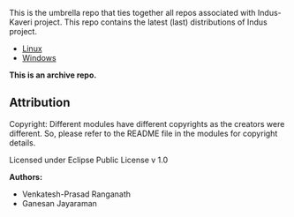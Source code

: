 This is the umbrella repo that ties together all repos associated with Indus-Kaveri project.  This repo contains the latest (last) distributions of Indus project.

- [Linux](https://github.com/rvprasad/Indus-Kaveri_archive/blob/master/Linux-bundle-ingredients.zip)
- [Windows](https://github.com/rvprasad/Indus-Kaveri_archive/blob/master/Windows-bundle-ingredients.zip)

**This is an archive repo.**


## Attribution

Copyright: Different modules have different copyrights as the creators were different.  So, please refer to the README file in the modules for copyright details.

Licensed under Eclipse Public License v 1.0

**Authors:**

- Venkatesh-Prasad Ranganath
- Ganesan Jayaraman

